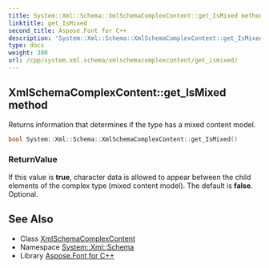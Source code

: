 ```yaml
---
title: System::Xml::Schema::XmlSchemaComplexContent::get_IsMixed method
linktitle: get_IsMixed
second_title: Aspose.Font for C++
description: 'System::Xml::Schema::XmlSchemaComplexContent::get_IsMixed method. Returns information that determines if the type has a mixed content model in C++.'
type: docs
weight: 300
url: /cpp/system.xml.schema/xmlschemacomplexcontent/get_ismixed/
---
```

## XmlSchemaComplexContent::get_IsMixed method


Returns information that determines if the type has a mixed content model.

```cpp
bool System::Xml::Schema::XmlSchemaComplexContent::get_IsMixed()
```


### ReturnValue

If this value is **true**, character data is allowed to appear between the child elements of the complex type (mixed content model). The default is **false**. Optional.

## See Also

* Class [XmlSchemaComplexContent](../)
* Namespace [System::Xml::Schema](../../)
* Library [Aspose.Font for C++](../../../)
